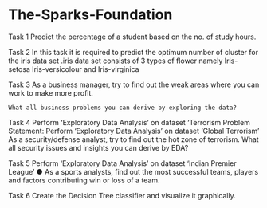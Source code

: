 # The-Sparks-Foundation

Task 1
Predict the percentage of a student based on the no. of study hours. 

Task 2
In this task it is required to predict the optimum number of cluster for the iris data set .iris data set consists of 3 types of flower namely Iris-setosa Iris-versicolour and Iris-virginica

Task 3
    As a business manager, try to find out the weak areas where you can
    work to make more profit.

    What all business problems you can derive by exploring the data?
    
    
    
Task 4
   Perform ‘Exploratory Data Analysis’ on dataset ‘Terrorism
   Problem Statement: Perform ‘Exploratory Data Analysis’ on dataset ‘Global Terrorism’
   As a security/defense analyst, try to find out the hot zone of terrorism.
   What all security issues and insights you can derive by EDA?


Task 5
Perform ‘Exploratory Data Analysis’ on dataset ‘Indian Premier League’
● As a sports analysts, find out the most successful teams, players and factors
contributing win or loss of a team.


Task 6
Create the Decision Tree classifier and visualize it graphically.
